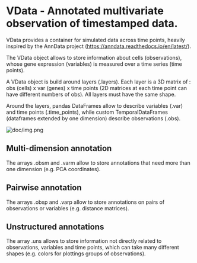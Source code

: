 # VData - Annotated multivariate observation of timestamped data.

VData provides a container for simulated data across time points, heavily inspired by the AnnData project 
(https://anndata.readthedocs.io/en/latest/).

The VData object allows to store information about cells (observations), whose gene expression (variables) is 
measured over a time series (time points).

A VData object is build around layers (.layers). Each layer is a 3D matrix of : obs (cells) x var (genes) x time 
points (2D matrices at each time point can have different numbers of obs). All layers must have the same shape.

Around the layers, pandas DataFrames allow to describe variables (.var) and time points (.time_points), while custom 
TemporalDataFrames (dataframes extended by one dimension) describe observations (.obs). 

![doc/img.png](doc/VData.png)

## Multi-dimension annotation

The arrays .obsm and .varm allow to store annotations that need more than one dimension (e.g. PCA coordinates).

## Pairwise annotation

The arrays .obsp and .varp allow to store annotations on pairs of observations or variables (e.g. distance matrices).

## Unstructured annotations

The array .uns allows to store information not directly related to observations, variables and time points, which 
can take many different shapes (e.g. colors for plottings groups of observations). 

